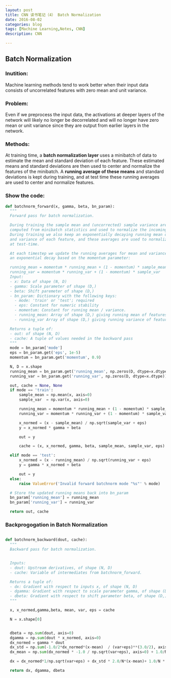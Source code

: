 ```yaml
---
layout: post
title: CNN 读书笔记（4） Batch Normalization
date: 2016-08-02
categories: blog
tags: [Machine Learning,Notes, CNN]
description: CNN

---
```





## Batch Normalization

### **Inutition**:

Machine learning methods tend to work better when their input data consists of uncorrelated features with zero mean and unit variance.

### **Problem**:

Even if we preprocess the input data, the activations at deeper layers of the network will likely no longer be decorrelated and will no longer have zero mean or unit variance since they are output from earlier layers in the network.

### **Methods**:

At training time, a **batch normalization layer** uses a minibatch of data to estimate the mean and standard deviation of each feature. These estimated means and standard deviations are then used to center and normalize the features of the minibatch. A **running average of these means** and standard deviations is kept during training, and at test time these running averages are used to center and normalize features.

### Show the code:

```Python
def batchnorm_forward(x, gamma, beta, bn_param):
  """
  Forward pass for batch normalization.

  During training the sample mean and (uncorrected) sample variance are
  computed from minibatch statistics and used to normalize the incoming data.
  During training we also keep an exponentially decaying running mean of the mean
  and variance of each feature, and these averages are used to normalize data
  at test-time.

  At each timestep we update the running averages for mean and variance using
  an exponential decay based on the momentum parameter:

  running_mean = momentum * running_mean + (1 - momentum) * sample_mean
  running_var = momentum * running_var + (1 - momentum) * sample_var
  Input:
  - x: Data of shape (N, D)
  - gamma: Scale parameter of shape (D,)
  - beta: Shift paremeter of shape (D,)
  - bn_param: Dictionary with the following keys:
    - mode: 'train' or 'test'; required
    - eps: Constant for numeric stability
    - momentum: Constant for running mean / variance.
    - running_mean: Array of shape (D,) giving running mean of features
    - running_var Array of shape (D,) giving running variance of features

  Returns a tuple of:
  - out: of shape (N, D)
  - cache: A tuple of values needed in the backward pass
  """
  mode = bn_param['mode']
  eps = bn_param.get('eps', 1e-5)
  momentum = bn_param.get('momentum', 0.9)

  N, D = x.shape
  running_mean = bn_param.get('running_mean', np.zeros(D, dtype=x.dtype))
  running_var = bn_param.get('running_var', np.zeros(D, dtype=x.dtype))

  out, cache = None, None
  if mode == 'train':
      sample_mean = np.mean(x, axis=0)
      sample_var  = np.var(x, axis=0)

      running_mean = momentum * running_mean + (1 - momentum) * sample_mean
      running_var = momentum * running_var + (1 - momentum) * sample_var

      x_normed = (x - sample_mean) / np.sqrt(sample_var + eps)
      y = x_normed * gamma + beta

      out = y

      cache = (x, x_normed, gamma, beta, sample_mean, sample_var, eps)

  elif mode == 'test':
      x_normed = (x - running_mean) / np.sqrt(running_var + eps)
      y = gamma * x_normed + beta

      out = y
  else:
      raise ValueError('Invalid forward batchnorm mode "%s"' % mode)

  # Store the updated running means back into bn_param
  bn_param['running_mean'] = running_mean
  bn_param['running_var'] = running_var

  return out, cache

```
### Backprogogation in Batch Normalization

```Python

def batchnorm_backward(dout, cache):
  """
  Backward pass for batch normalization.


  Inputs:
  - dout: Upstream derivatives, of shape (N, D)
  - cache: Variable of intermediates from batchnorm_forward.

  Returns a tuple of:
  - dx: Gradient with respect to inputs x, of shape (N, D)
  - dgamma: Gradient with respect to scale parameter gamma, of shape (D,)
  - dbeta: Gradient with respect to shift parameter beta, of shape (D,)
  """

  x, x_normed,gamma,beta, mean, var, eps = cache

  N = x.shape[0]


  dbeta = np.sum(dout, axis=0)
  dgamma = np.sum(dout * x_normed, axis=0)
  dx_normed = gamma * dout
  dx_std = np.sum(-1.0/2*dx_normed*(x-mean)  / (var+eps)**(3.0/2), axis=0)
  dx_mean = np.sum(dx_normed * -1.0 / np.sqrt(var+eps), axis=0) + 1.0/N * dx_std*np.sum(-2*(x - mean), axis=0)

  dx = dx_normed*1/np.sqrt(var+eps) + dx_std * 2.0/N*(x-mean)+ 1.0/N * dx_mean

  return dx, dgamma, dbeta

```

